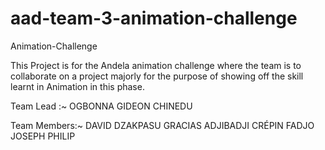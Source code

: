 # aad-team-3-animation-challenge
Animation-Challenge

This Project is for the Andela animation challenge where the team is to collaborate on a project majorly for the purpose of showing off the skill learnt in Animation in this phase.

Team Lead :~ 
OGBONNA GIDEON CHINEDU

Team Members:~
DAVID DZAKPASU
GRACIAS ADJIBADJI
CRÉPIN FADJO
JOSEPH PHILIP
